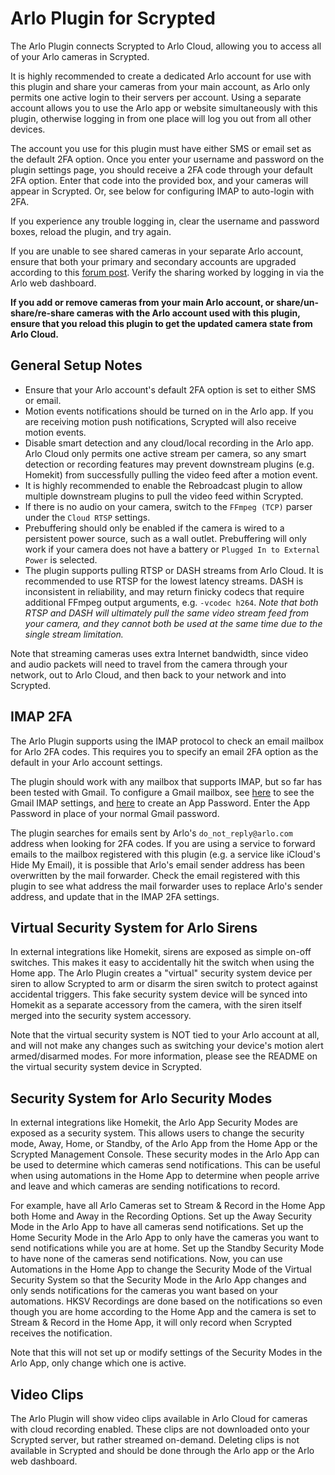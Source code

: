 # Arlo Plugin for Scrypted

The Arlo Plugin connects Scrypted to Arlo Cloud, allowing you to access all of your Arlo cameras in Scrypted.

It is highly recommended to create a dedicated Arlo account for use with this plugin and share your cameras from your main account, as Arlo only permits one active login to their servers per account. Using a separate account allows you to use the Arlo app or website simultaneously with this plugin, otherwise logging in from one place will log you out from all other devices.

The account you use for this plugin must have either SMS or email set as the default 2FA option. Once you enter your username and password on the plugin settings page, you should receive a 2FA code through your default 2FA option. Enter that code into the provided box, and your cameras will appear in Scrypted. Or, see below for configuring IMAP to auto-login with 2FA.

If you experience any trouble logging in, clear the username and password boxes, reload the plugin, and try again.

If you are unable to see shared cameras in your separate Arlo account, ensure that both your primary and secondary accounts are upgraded according to this [forum post](https://web.archive.org/web/20230710141914/https://community.arlo.com/t5/Arlo-Secure/Invited-friend-cannot-see-devices-on-their-dashboard-Arlo-Pro-2/m-p/1889396#M1813). Verify the sharing worked by logging in via the Arlo web dashboard.

**If you add or remove cameras from your main Arlo account, or share/un-share/re-share cameras with the Arlo account used with this plugin, ensure that you reload this plugin to get the updated camera state from Arlo Cloud.**

## General Setup Notes

* Ensure that your Arlo account's default 2FA option is set to either SMS or email.
* Motion events notifications should be turned on in the Arlo app. If you are receiving motion push notifications, Scrypted will also receive motion events.
* Disable smart detection and any cloud/local recording in the Arlo app. Arlo Cloud only permits one active stream per camera, so any smart detection or recording features may prevent downstream plugins (e.g. Homekit) from successfully pulling the video feed after a motion event.
* It is highly recommended to enable the Rebroadcast plugin to allow multiple downstream plugins to pull the video feed within Scrypted.
* If there is no audio on your camera, switch to the `FFmpeg (TCP)` parser under the `Cloud RTSP` settings.
* Prebuffering should only be enabled if the camera is wired to a persistent power source, such as a wall outlet. Prebuffering will only work if your camera does not have a battery or `Plugged In to External Power` is selected.
* The plugin supports pulling RTSP or DASH streams from Arlo Cloud. It is recommended to use RTSP for the lowest latency streams. DASH is inconsistent in reliability, and may return finicky codecs that require additional FFmpeg output arguments, e.g. `-vcodec h264`. *Note that both RTSP and DASH will ultimately pull the same video stream feed from your camera, and they cannot both be used at the same time due to the single stream limitation.*

Note that streaming cameras uses extra Internet bandwidth, since video and audio packets will need to travel from the camera through your network, out to Arlo Cloud, and then back to your network and into Scrypted.

## IMAP 2FA

The Arlo Plugin supports using the IMAP protocol to check an email mailbox for Arlo 2FA codes. This requires you to specify an email 2FA option as the default in your Arlo account settings.

The plugin should work with any mailbox that supports IMAP, but so far has been tested with Gmail. To configure a Gmail mailbox, see [here](https://support.google.com/mail/answer/7126229?hl=en) to see the Gmail IMAP settings, and [here](https://support.google.com/accounts/answer/185833?hl=en) to create an App Password. Enter the App Password in place of your normal Gmail password.

The plugin searches for emails sent by Arlo's `do_not_reply@arlo.com` address when looking for 2FA codes. If you are using a service to forward emails to the mailbox registered with this plugin (e.g. a service like iCloud's Hide My Email), it is possible that Arlo's email sender address has been overwritten by the mail forwarder. Check the email registered with this plugin to see what address the mail forwarder uses to replace Arlo's sender address, and update that in the IMAP 2FA settings.

## Virtual Security System for Arlo Sirens

In external integrations like Homekit, sirens are exposed as simple on-off switches. This makes it easy to accidentally hit the switch when using the Home app. The Arlo Plugin creates a "virtual" security system device per siren to allow Scrypted to arm or disarm the siren switch to protect against accidental triggers. This fake security system device will be synced into Homekit as a separate accessory from the camera, with the siren itself merged into the security system accessory.

Note that the virtual security system is NOT tied to your Arlo account at all, and will not make any changes such as switching your device's motion alert armed/disarmed modes. For more information, please see the README on the virtual security system device in Scrypted.

## Security System for Arlo Security Modes

In external integrations like Homekit, the Arlo App Security Modes are exposed as a security system. This allows users to change the security mode, Away, Home, or Standby, of the Arlo App from the Home App or the Scrypted Management Console. These security modes in the Arlo App can be used to determine which cameras send notifications. This can be useful when using automations in the Home App to determine when people arrive and leave and which cameras are sending notifications to record.

For example, have all Arlo Cameras set to Stream & Record in the Home App both Home and Away in the Recording Options. Set up the Away Security Mode in the Arlo App to have all cameras send notifications. Set up the Home Security Mode in the Arlo App to only have the cameras you want to send notifications while you are at home. Set up the Standby Security Mode to have none of the cameras send notifications. Now, you can use Automations in the Home App to change the Security Mode of the Virtual Security System so that the Security Mode in the Arlo App changes and only sends notifications for the cameras you want based on your automations. HKSV Recordings are done based on the notifications so even though you are home according to the Home App and the camera is set to Stream & Record in the Home App, it will only record when Scrypted receives the notification.

Note that this will not set up or modify settings of the Security Modes in the Arlo App, only change which one is active.

## Video Clips

The Arlo Plugin will show video clips available in Arlo Cloud for cameras with cloud recording enabled. These clips are not downloaded onto your Scrypted server, but rather streamed on-demand. Deleting clips is not available in Scrypted and should be done through the Arlo app or the Arlo web dashboard.
